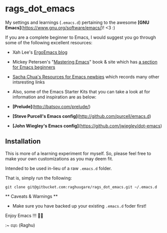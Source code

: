 

# rags_dot_emacs

My settings and learnings (`.emacs.d`) pertaining to the awesome **[GNU Emacs]**(https://www.gnu.org/software/emacs/)! &lt;3 :)

If you are a complete beginner to Emacs, I would suggest you go through some of the following excellent resources:

+ Xah Lee's [ErgoEmacs blog](http://ergoemacs.org/emacs/blog.html)
+ Mickey Petersen's "[Mastering Emacs](https://www.masteringemacs.org)" book & site which has [a section for Emacs beginners](https://www.masteringemacs.org/article/beginners-guide-to-emacs)
+ [Sacha Chua's Resources for Emacs newbies]() which records many other intsresting links 

+ Also, some of the Emacs Starter Kits that you can take a look at for information and inspiration are as below:

+ **[Prelude]**(http://batsov.com/prelude/)

+ **[Steve Purcell's Emacs config]**(http://github.com/purcell/emacs.d)

+ **[John Wiegley's Emacs config]**(https://github.com/jwiegley/dot-emacs)

## Installation

This is more of a learning experiment for myself. So, please feel free to make your own customizations as you may deem fit.

Intended to be used in-lieu of a raw `.emacs.d` folder.

That is, simply run the following:

```
git clone git@gitbucket.com:raghuugare/rags_dot_emacs.git ~/.emacs.d
```

** Caveats & Warnings **

+ Make sure you have backed up your existing `.emacs.d` foder first!

Enjoy Emacs !!! 💟😇

:~ ರಘು (Raghu)
